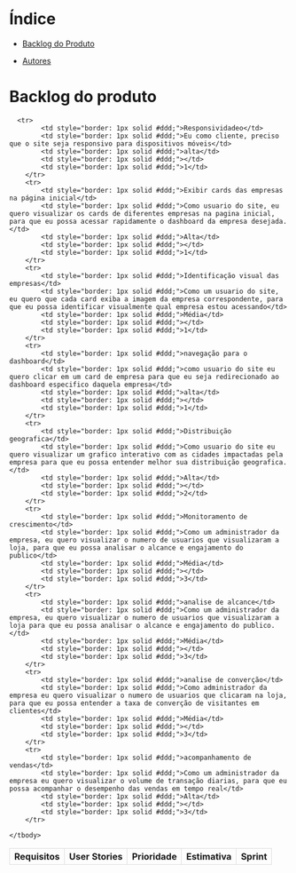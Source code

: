 <!-- -<div align="center">
    <img src="./src/app/front/static/images/debuggers.png">
</div> -->

# Índice

<!-- - [Objetivo do Projeto](#objeto-do-produto) -->
<!-- - [Vídeos e Apresentações](#vídeos-e-apresentações) -->
- [Backlog do Produto](#backlog-do-produto)
<!-- - [Backlog da Sprint](#backlog-da-sprint) -->
- [Autores](#autores)

<!-- # Objetivo do Projeto

Oferecer aos eleitores dados claros e acessíveis que ajudem a tomar decisões informadas nas eleições municipais
que se aproximam. A plataforma permitirá que os cidadãos visualizem a atuação dos vereadores, incluindo:

1. Presença nas Sessões: Percentual de presença e faltas, justificadas ou não.
2. Proposições Apresentadas: Projetos de lei, requerimentos e moções que o vereador apresentou
   durante o mandato.
3. Projetos de Lei Aprovados: Detalhamento das propostas aprovadas, com links para o conteúdo
   completo.
4. Posicionamento em Votações: Como o vereador votou em questões-chave.
5. Participação em Comissões: Informações sobre o envolvimento do vereador em comissões
   especiais e permanentes

# Vídeos e Apresentações

## Sprint 1

### Objetivo da Sprint -->

<!-- [![MVP - Sprint 1](https://img.youtube.com/vi/En5hxTBmlNE/0.jpg)](https://youtu.be/En5hxTBmlNE) -->

<!-- [![MVP - Sprint 3](https://img./0.jpg)]() -->

<!-- ## Tecnologias -->

  <!-- <table>
  <tr>
    <td align="center" width="96">
      <img src="documentation/images/html5.svg" width="48" height="48" alt="HTML" />
      <span>HTML</span>
    </td>   
  </tr>
</table>
</div> -->

# Backlog do produto

<table style="width: 100%; border-collapse: collapse;">
    <thead>
        <tr>
            <th style="border: 1px solid #ddd;">Requisitos</th>
            <th style="border: 1px solid #ddd;">User Stories</th>
            <th style="border: 1px solid #ddd;">Prioridade</th>
            <th style="border: 1px solid #ddd;">Estimativa</th>
            <th style="border: 1px solid #ddd;">Sprint</th>
        </tr>
    </thead>
    <tbody>

      <tr>
            <td style="border: 1px solid #ddd;">Responsividadeo</td>
            <td style="border: 1px solid #ddd;">Eu como cliente, preciso que o site seja responsivo para dispositivos móveis</td>
            <td style="border: 1px solid #ddd;">alta</td>
            <td style="border: 1px solid #ddd;"></td>
            <td style="border: 1px solid #ddd;">1</td>
        </tr>     
        <tr>
            <td style="border: 1px solid #ddd;">Exibir cards das empresas na página inicial</td>
            <td style="border: 1px solid #ddd;">Como usuario do site, eu quero visualizar os cards de diferentes empresas na pagina inicial, para que eu possa acessar rapidamente o dashboard da empresa desejada.</td>
            <td style="border: 1px solid #ddd;">Alta</td>
            <td style="border: 1px solid #ddd;"></td>
            <td style="border: 1px solid #ddd;">1</td>
        </tr>
        <tr>
            <td style="border: 1px solid #ddd;">Identificação visual das empresas</td>
            <td style="border: 1px solid #ddd;">Como um usuario do site, eu quero que cada card exiba a imagem da empresa correspondente, para que eu possa identificar visualmente qual empresa estou acessando</td>
            <td style="border: 1px solid #ddd;">Média</td>
            <td style="border: 1px solid #ddd;"></td>
            <td style="border: 1px solid #ddd;">1</td>
        </tr>
        <tr>
            <td style="border: 1px solid #ddd;">navegação para o dashboard</td>
            <td style="border: 1px solid #ddd;">como usuario do site eu quero clicar em um card de empresa para que eu seja redirecionado ao dashboard especifico daquela empresa</td>
            <td style="border: 1px solid #ddd;">alta</td>
            <td style="border: 1px solid #ddd;"></td>
            <td style="border: 1px solid #ddd;">1</td>
        </tr>
        <tr>
            <td style="border: 1px solid #ddd;">Distribuição geografica</td>
            <td style="border: 1px solid #ddd;">Como usuario do site eu quero visualizar um grafico interativo com as cidades impactadas pela empresa para que eu possa entender melhor sua distribuição geografica.</td>
            <td style="border: 1px solid #ddd;">Alta</td>
            <td style="border: 1px solid #ddd;"></td>
            <td style="border: 1px solid #ddd;">2</td>
        </tr>
        <tr>
            <td style="border: 1px solid #ddd;">Monitoramento de crescimento</td>
            <td style="border: 1px solid #ddd;">Como um administrador da empresa, eu quero visualizar o numero de usuarios que visualizaram a loja, para que eu possa analisar o alcance e engajamento do publico</td>
            <td style="border: 1px solid #ddd;">Média</td>
            <td style="border: 1px solid #ddd;"></td>
            <td style="border: 1px solid #ddd;">3</td>
        </tr>
        <tr>
            <td style="border: 1px solid #ddd;">analise de alcance</td>
            <td style="border: 1px solid #ddd;">Como um administrador da empresa, eu quero visualizar o numero de usuarios que visualizaram a loja para que eu possa analisar o alcance e engajamento do publico.</td>
            <td style="border: 1px solid #ddd;">Média</td>
            <td style="border: 1px solid #ddd;"></td>
            <td style="border: 1px solid #ddd;">3</td>
        </tr>      
        <tr>
            <td style="border: 1px solid #ddd;">analise de converção</td>
            <td style="border: 1px solid #ddd;">Como administrador da empresa eu quero visualizar o numero de usuarios que clicaram na loja, para que eu possa entender a taxa de converção de visitantes em clientes</td>
            <td style="border: 1px solid #ddd;">Média</td>
            <td style="border: 1px solid #ddd;"></td>
            <td style="border: 1px solid #ddd;">3</td>
        </tr>
        <tr>
            <td style="border: 1px solid #ddd;">acompanhamento de vendas</td>
            <td style="border: 1px solid #ddd;">Como um administrador da empresa eu quero visualizar o volume de transação diarias, para que eu possa acompanhar o desempenho das vendas em tempo real</td>
            <td style="border: 1px solid #ddd;">Alta</td>
            <td style="border: 1px solid #ddd;"></td>
            <td style="border: 1px solid #ddd;">3</td>
        </tr>
        
    </tbody>
</table>

<!-- # Backlog da Sprint

## Sprint 1

- Criar repositório no GitHub
- Padronizar pastas do GitHub
- Backlog do Produto
- Validação do Backlog do Produto
- Criação do Jira
- Criar wireframes
- Validar wireframes
- Raspagem de dados - Estudo
- Raspagem de dados
- Modelagem do banco de dados
- Script do banco de dados
- Página Home
- Página Informativa
- Página Comparação
- Modal -->

<!-- ## Sprint 2 -->

<!-- ## Sprint 3 -->
<!--
# Autores

|                              Foto                              |    Função     | Nome           |                                                                                                                                                   LinkedIn & GitHub                                                                                                                                                    |
| :------------------------------------------------------------: | :-----------: | :------------- | :--------------------------------------------------------------------------------------------------------------------------------------------------------------------------------------------------------------------------------------------------------------------------------------------------------------------: |
|  <img src="./documentation/integrantes/pedro.jpg" width=50px>  |  Scrum Master   | Pedro Rosa     |                                [![Linkedin Badge](https://img.shields.io/badge/Linkedin-blue?style=flat-square&logo=Linkedin&logoColor=white)]() [![GitHub Badge](https://img.shields.io/badge/GitHub-111217?style=flat-square&logo=github&logoColor=white)](https://github.com/PedHr)                                 |
| <img src="./documentation/integrantes/matheus.jpg" width=50px> |  Product Owner | Matheus Karnas |       [![Linkedin Badge](https://img.shields.io/badge/Linkedin-blue?style=flat-square&logo=Linkedin&logoColor=white)](https://www.linkedin.com/in/matheuskarnas/) [![GitHub Badge](https://img.shields.io/badge/GitHub-111217?style=flat-square&logo=github&logoColor=white)](https://github.com/matheuskarnas)        |                       |
| <img src="./documentation/integrantes/lucasm.jpg" width=50px>  | Scrum Team | Lucas Martins  |                             [![Linkedin Badge](https://img.shields.io/badge/Linkedin-blue?style=flat-square&logo=Linkedin&logoColor=white)]() [![GitHub Badge](https://img.shields.io/badge/GitHub-111217?style=flat-square&logo=github&logoColor=white)](https://github.com/LucasMSCarmo)                             |
| <img src="./documentation/integrantes/lucasa.jpg" width=50px>  |  Scrum Team   | Lucas Araujo   |  [![Linkedin Badge](https://img.shields.io/badge/Linkedin-blue?style=flat-square&logo=Linkedin&logoColor=white)](https://www.linkedin.com/in/lucas-araujo-448115329/) [![GitHub Badge](https://img.shields.io/badge/GitHub-111217?style=flat-square&logo=github&logoColor=white)](https://github.com/LucasAraujo1016)  |
| <img src="./documentation/integrantes/gabriel.jpg" width=50px> |  Scrum Team   | Gabriel Robert |                             [![Linkedin Badge](https://img.shields.io/badge/Linkedin-blue?style=flat-square&logo=Linkedin&logoColor=white)]() [![GitHub Badge](https://img.shields.io/badge/GitHub-111217?style=flat-square&logo=github&logoColor=white)](https://github.com/LittleRob120)                             |
| <img src="./documentation/integrantes/thomaz.jpg" width=50px>  |  Scrum Team   | Thomaz Feitosa |                                [![Linkedin Badge](https://img.shields.io/badge/Linkedin-blue?style=flat-square&logo=Linkedin&logoColor=white)]() [![GitHub Badge](https://img.shields.io/badge/GitHub-111217?style=flat-square&logo=github&logoColor=white)](https://github.com/PedHr)                                 |
-->
